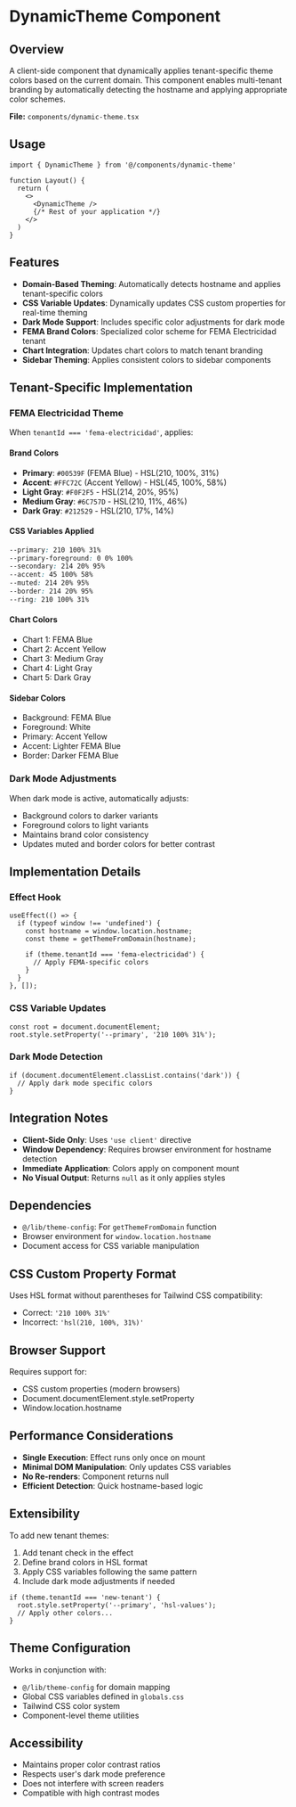 # DynamicTheme Component

## Overview
A client-side component that dynamically applies tenant-specific theme colors based on the current domain. This component enables multi-tenant branding by automatically detecting the hostname and applying appropriate color schemes.

**File:** `components/dynamic-theme.tsx`

## Usage

```tsx
import { DynamicTheme } from '@/components/dynamic-theme'

function Layout() {
  return (
    <>
      <DynamicTheme />
      {/* Rest of your application */}
    </>
  )
}
```

## Features
- **Domain-Based Theming**: Automatically detects hostname and applies tenant-specific colors
- **CSS Variable Updates**: Dynamically updates CSS custom properties for real-time theming
- **Dark Mode Support**: Includes specific color adjustments for dark mode
- **FEMA Brand Colors**: Specialized color scheme for FEMA Electricidad tenant
- **Chart Integration**: Updates chart colors to match tenant branding
- **Sidebar Theming**: Applies consistent colors to sidebar components

## Tenant-Specific Implementation

### FEMA Electricidad Theme
When `tenantId === 'fema-electricidad'`, applies:

#### Brand Colors
- **Primary**: `#00539F` (FEMA Blue) - HSL(210, 100%, 31%)
- **Accent**: `#FFC72C` (Accent Yellow) - HSL(45, 100%, 58%)
- **Light Gray**: `#F0F2F5` - HSL(214, 20%, 95%)
- **Medium Gray**: `#6C757D` - HSL(210, 11%, 46%)
- **Dark Gray**: `#212529` - HSL(210, 17%, 14%)

#### CSS Variables Applied
```css
--primary: 210 100% 31%
--primary-foreground: 0 0% 100%
--secondary: 214 20% 95%
--accent: 45 100% 58%
--muted: 214 20% 95%
--border: 214 20% 95%
--ring: 210 100% 31%
```

#### Chart Colors
- Chart 1: FEMA Blue
- Chart 2: Accent Yellow
- Chart 3: Medium Gray
- Chart 4: Light Gray
- Chart 5: Dark Gray

#### Sidebar Colors
- Background: FEMA Blue
- Foreground: White
- Primary: Accent Yellow
- Accent: Lighter FEMA Blue
- Border: Darker FEMA Blue

### Dark Mode Adjustments
When dark mode is active, automatically adjusts:
- Background colors to darker variants
- Foreground colors to light variants
- Maintains brand color consistency
- Updates muted and border colors for better contrast

## Implementation Details

### Effect Hook
```tsx
useEffect(() => {
  if (typeof window !== 'undefined') {
    const hostname = window.location.hostname;
    const theme = getThemeFromDomain(hostname);
    
    if (theme.tenantId === 'fema-electricidad') {
      // Apply FEMA-specific colors
    }
  }
}, []);
```

### CSS Variable Updates
```tsx
const root = document.documentElement;
root.style.setProperty('--primary', '210 100% 31%');
```

### Dark Mode Detection
```tsx
if (document.documentElement.classList.contains('dark')) {
  // Apply dark mode specific colors
}
```

## Integration Notes
- **Client-Side Only**: Uses `'use client'` directive
- **Window Dependency**: Requires browser environment for hostname detection
- **Immediate Application**: Colors apply on component mount
- **No Visual Output**: Returns `null` as it only applies styles

## Dependencies
- `@/lib/theme-config`: For `getThemeFromDomain` function
- Browser environment for `window.location.hostname`
- Document access for CSS variable manipulation

## CSS Custom Property Format
Uses HSL format without parentheses for Tailwind CSS compatibility:
- Correct: `'210 100% 31%'`
- Incorrect: `'hsl(210, 100%, 31%)'`

## Browser Support
Requires support for:
- CSS custom properties (modern browsers)
- Document.documentElement.style.setProperty
- Window.location.hostname

## Performance Considerations
- **Single Execution**: Effect runs only once on mount
- **Minimal DOM Manipulation**: Only updates CSS variables
- **No Re-renders**: Component returns null
- **Efficient Detection**: Quick hostname-based logic

## Extensibility
To add new tenant themes:

1. Add tenant check in the effect
2. Define brand colors in HSL format
3. Apply CSS variables following the same pattern
4. Include dark mode adjustments if needed

```tsx
if (theme.tenantId === 'new-tenant') {
  root.style.setProperty('--primary', 'hsl-values');
  // Apply other colors...
}
```

## Theme Configuration
Works in conjunction with:
- `@/lib/theme-config` for domain mapping
- Global CSS variables defined in `globals.css`
- Tailwind CSS color system
- Component-level theme utilities

## Accessibility
- Maintains proper color contrast ratios
- Respects user's dark mode preference
- Does not interfere with screen readers
- Compatible with high contrast modes